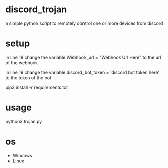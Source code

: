 # discord_trojan
a simple python script to remotely control one or more devices from discord

# setup

in line 18 change the variable Webhook_url = "Webhook Url Here" to the url of the webhook

in line 19 change the variable discord_bot_token = 'discord bot token here' to the token of the bot

pip3 install -r requirements.txt

# usage

python3 trojan.py

# os

 - Windows
 - Linux

